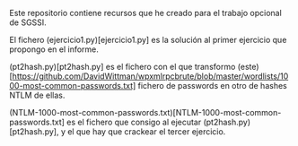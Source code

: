 Este repositorio contiene recursos que he creado para el trabajo opcional de SGSSI.

El fichero (ejercicio1.py)[ejercicio1.py] es la solución al primer ejercicio que propongo en el informe.

(pt2hash.py)[pt2hash.py] es el fichero con el que transformo (este)[https://github.com/DavidWittman/wpxmlrpcbrute/blob/master/wordlists/1000-most-common-passwords.txt] fichero de passwords en otro de hashes NTLM de ellas.

(NTLM-1000-most-common-passwords.txt)[NTLM-1000-most-common-passwords.txt] es el fichero que consigo al ejecutar (pt2hash.py)[pt2hash.py], y el que hay que crackear el tercer ejercicio.
